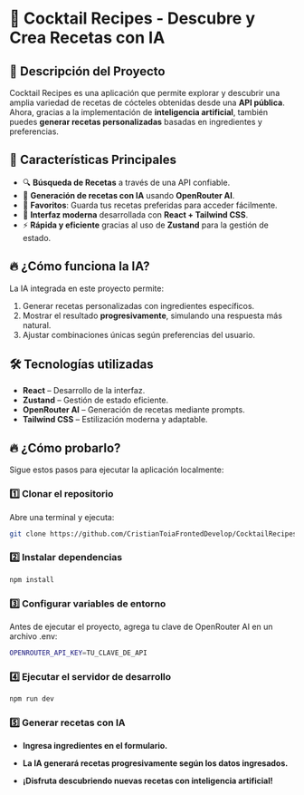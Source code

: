 # 🍹 Cocktail Recipes - Descubre y Crea Recetas con IA

## 📌 Descripción del Proyecto
Cocktail Recipes es una aplicación que permite explorar y descubrir una amplia variedad de recetas de cócteles obtenidas desde una **API pública**. Ahora, gracias a la implementación de **inteligencia artificial**, también puedes **generar recetas personalizadas** basadas en ingredientes y preferencias.

## 🚀 Características Principales
- 🔍 **Búsqueda de Recetas** a través de una API confiable.
- 🧠 **Generación de recetas con IA** usando **OpenRouter AI**.
- 📂 **Favoritos**: Guarda tus recetas preferidas para acceder fácilmente.
- 🎨 **Interfaz moderna** desarrollada con **React + Tailwind CSS**.
- ⚡ **Rápida y eficiente** gracias al uso de **Zustand** para la gestión de estado.

## 🔥 ¿Cómo funciona la IA?
La IA integrada en este proyecto permite:
1. Generar recetas personalizadas con ingredientes específicos.
2. Mostrar el resultado **progresivamente**, simulando una respuesta más natural.
3. Ajustar combinaciones únicas según preferencias del usuario.

## 🛠️ Tecnologías utilizadas
- **React** – Desarrollo de la interfaz.
- **Zustand** – Gestión de estado eficiente.
- **OpenRouter AI** – Generación de recetas mediante prompts.
- **Tailwind CSS** – Estilización moderna y adaptable.

## 🔥 **¿Cómo probarlo?**
Sigue estos pasos para ejecutar la aplicación localmente:

### **1️⃣ Clonar el repositorio**
Abre una terminal y ejecuta:
```bash
git clone https://github.com/CristianToiaFrontedDevelop/CocktailRecipesConIA.git
```

### **2️⃣ Instalar dependencias**
```bash
npm install
```

### **3️⃣ Configurar variables de entorno**
Antes de ejecutar el proyecto, agrega tu clave de OpenRouter AI en un archivo .env:
```bash
OPENROUTER_API_KEY=TU_CLAVE_DE_API
```

### **4️⃣ Ejecutar el servidor de desarrollo**
```bash
npm run dev
```

### **5️⃣ Generar recetas con IA**
- **Ingresa ingredientes en el formulario.**
- **La IA generará recetas progresivamente según los datos ingresados.**
  
- **¡Disfruta descubriendo nuevas recetas con inteligencia artificial!**











